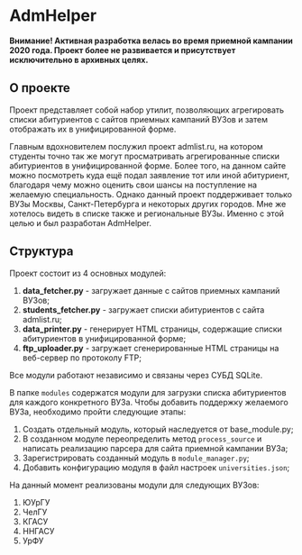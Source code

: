 # AdmHelper
**Внимание! Активная разработка велась во время приемной кампании 2020 года. Проект более не развивается и присутствует исключительно в архивных целях.**

## О проекте
Проект представляет собой набор утилит, позволяющих агрегировать списки абитуриентов с сайтов приемных кампаний ВУЗов и затем отображать их в унифицированной форме.

Главным вдохновителем послужил проект admlist.ru, на котором студенты точно так же могут просматривать агрегированные списки абитуриентов в унифицированной форме. Более того, на данном сайте можно посмотреть куда ещё подал заявление тот или иной абитуриент, благодаря чему можно оценить свои шансы на поступление на желаемую специальность. Однако данный проект поддерживает только ВУЗы Москвы, Санкт-Петербурга и некоторых других городов. Мне же хотелось видеть в списке также и региональные ВУЗы. Именно с этой целью и был разработан AdmHelper.

## Структура
Проект состоит из 4 основных модулей:
1. **data_fetcher.py** - загружает данные с сайтов приемных кампаний ВУЗов;
2. **students_fetcher.py** - загружает списки абитуриентов с сайта admlist.ru;
3. **data_printer.py** - генерирует HTML страницы, содержащие списки абитуриентов в унифицированной форме;
4. **ftp_uploader.py** - загружает сгенерированные HTML страницы на веб-сервер по протоколу FTP;

Все модули работают независимо и связаны через СУБД SQLite.

В папке `modules` содержатся модули для загрузки списка абитуриентов для каждого конкретного ВУЗа. Чтобы добавить поддержку желаемого ВУЗа, необходимо пройти следующие этапы:
1. Создать отдельный модуль, который наследуется от base_module.py;
2. В созданном модуле переопределить метод `process_source` и написать реализацию парсера для сайта приемной кампании ВУЗа;
3. Зарегистрировать созданный модуль в `module_manager.py`;
4. Добавить конфигурацию модуля в файл настроек `universities.json`;

На данный момент реализованы модули для следующих ВУЗов:
1. ЮУрГУ
2. ЧелГУ
3. КГАСУ
4. ННГАСУ
5. УрФУ

